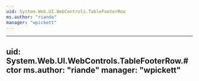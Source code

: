 ```yaml
---
uid: System.Web.UI.WebControls.TableFooterRow
ms.author: "riande"
manager: "wpickett"
---
```


---
uid: System.Web.UI.WebControls.TableFooterRow.#ctor
ms.author: "riande"
manager: "wpickett"
---
